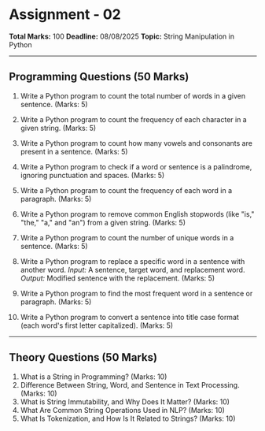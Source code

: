 # Assignment - 02

**Total Marks:** 100
**Deadline:** 08/08/2025
**Topic:** String Manipulation in Python

---

## Programming Questions (50 Marks)

1.  Write a Python program to count the total number of words in a given sentence.
    (Marks: 5)

2.  Write a Python program to count the frequency of each character in a given string.
    (Marks: 5)

3.  Write a Python program to count how many vowels and consonants are present in a sentence.
    (Marks: 5)

4.  Write a Python program to check if a word or sentence is a palindrome, ignoring punctuation and spaces.
    (Marks: 5)

5.  Write a Python program to count the frequency of each word in a paragraph.
    (Marks: 5)

6.  Write a Python program to remove common English stopwords (like "is," "the," "a," and "an") from a given string.
    (Marks: 5)

7.  Write a Python program to count the number of unique words in a sentence.
    (Marks: 5)

8.  Write a Python program to replace a specific word in a sentence with another word.
    *Input:* A sentence, target word, and replacement word.
    *Output:* Modified sentence with the replacement.
    (Marks: 5)

9.  Write a Python program to find the most frequent word in a sentence or paragraph.
    (Marks: 5)

10. Write a Python program to convert a sentence into title case format (each word's first letter capitalized).
    (Marks: 5)

---

## Theory Questions (50 Marks)

1.  What is a String in Programming? (Marks: 10)
2.  Difference Between String, Word, and Sentence in Text Processing. (Marks: 10)
3.  What is String Immutability, and Why Does It Matter? (Marks: 10)
4.  What Are Common String Operations Used in NLP? (Marks: 10)
5.  What Is Tokenization, and How Is It Related to Strings? (Marks: 10)